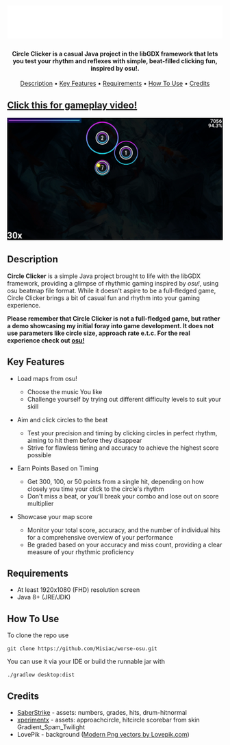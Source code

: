 


<h1 align="center">
  <br>
 <img src="assets/menu/logo.png" alt="Circle Clicker" width="750">
</h1>

<h4 align="center">Circle Clicker is a casual Java project in the libGDX framework that lets you test your rhythm and reflexes with simple, beat-filled clicking fun, inspired by osu!.</h4>
<p align="center">
	<a href="#description">Description</a> •
  <a href="#key-features">Key Features</a> •
  <a href="#requirements">Requirements</a> •
  <a href="#how-to-use">How To Use</a> •
  <a href="#credits">Credits</a> 
	
</p>

## [Click this for gameplay video!](https://www.youtube.com/watch?v=J-QQoqouXfU)
![screenshot](screenshot.png)


## Description
**Circle Clicker** is a simple Java project brought to life with the libGDX framework, providing a glimpse of rhythmic gaming inspired by _osu!_, using osu beatmap file format. While it doesn't aspire to be a full-fledged game, Circle Clicker brings a bit of casual fun and rhythm into your gaming experience.

<strong>Please remember that Circle Clicker is not a full-fledged game, but rather a demo showcasing my initial foray into game development. It does not use parameters like circle size, approach rate e.t.c. For the real experience check out [osu!](https://osu.ppy.sh/home)</strong>
 

## Key Features

* Load maps from osu!
	- Choose the music You like
	- Challenge yourself by trying out different difficulty levels to suit your skill
	
 * Aim and click circles to the beat
	 - Test your precision and timing by clicking circles in perfect rhythm, aiming to hit them before they disappear
	 - Strive for flawless timing and accuracy to achieve the highest score possible
* Earn Points Based on Timing
	- Get 300, 100, or 50 points from a single hit, depending on how closely you time your click to the circle's rhythm
	- Don't miss a beat, or you'll break your combo and lose out on score multiplier
*  Showcase your map score
	- Monitor your total score, accuracy, and the number of individual hits for a comprehensive overview of your performance
	- Be graded based on your accuracy and miss count, providing a clear measure of your rhythmic proficiency


## Requirements
* At least 1920x1080 (FHD) resolution screen
* Java 8+ (JRE/JDK)
## How To Use

To clone the repo use
```
git clone https://github.com/Misiac/worse-osu.git
```
You can use it via your IDE
or build the runnable jar with
```
./gradlew desktop:dist
```

## Credits

* [SaberStrike](https://github.com/sbrstrkkdwmdr/) - assets: numbers, grades, hits, drum-hitnormal
* [xperimentx](https://osu.ppy.sh/users/4011142) - assets: approachcircle, hitcircle scorebar from skin Gradient_Spam_Twilight
* LovePik - background (<a href="https://lovepik.com/images/backgrounds-modern.html">Modern Png vectors by Lovepik.com</a>)
